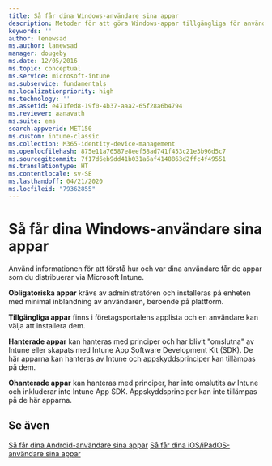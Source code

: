 ```yaml
---
title: Så får dina Windows-användare sina appar
description: Metoder för att göra Windows-appar tillgängliga för användare
keywords: ''
author: lenewsad
ms.author: lanewsad
manager: dougeby
ms.date: 12/05/2016
ms.topic: conceptual
ms.service: microsoft-intune
ms.subservice: fundamentals
ms.localizationpriority: high
ms.technology: ''
ms.assetid: e471fed8-19f0-4b37-aaa2-65f28a6b4794
ms.reviewer: aanavath
ms.suite: ems
search.appverid: MET150
ms.custom: intune-classic
ms.collection: M365-identity-device-management
ms.openlocfilehash: 875e11a76587e8eef58ad741f453c21e3b96d5c7
ms.sourcegitcommit: 7f17d6eb9dd41b031a6af4148863d2ffc4f49551
ms.translationtype: HT
ms.contentlocale: sv-SE
ms.lasthandoff: 04/21/2020
ms.locfileid: "79362855"
---
```

# <a name="how-your-windows-users-get-their-apps"></a>Så får dina Windows-användare sina appar

Använd informationen för att förstå hur och var dina användare får de appar som du distribuerar via Microsoft Intune.

**Obligatoriska appar** krävs av administratören och installeras på enheten med minimal inblandning av användaren, beroende på plattform.

**Tillgängliga appar** finns i företagsportalens applista och en användare kan välja att installera dem.

**Hanterade appar** kan hanteras med principer och har blivit "omslutna" av Intune eller skapats med Intune App Software Development Kit (SDK). De här apparna kan hanteras av Intune och appskyddsprinciper kan tillämpas på dem.

**Ohanterade appar** kan hanteras med principer, har inte omslutits av Intune och inkluderar inte Intune App SDK. Appskyddsprinciper kan inte tillämpas på de här apparna.

## <a name="see-also"></a>Se även

[Så får dina Android-användare sina appar](end-user-apps-android.md)
[Så får dina iOS/iPadOS-användare sina appar](end-user-apps-android.md)
